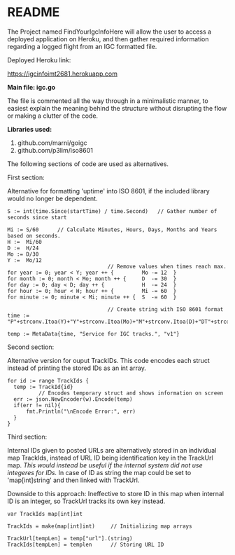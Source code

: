 # README

The Project named FindYourIgcInfoHere will allow the user to access a deployed application on Heroku, 
and then gather required information regarding a logged flight from an IGC formatted file.

Deployed Heroku link:

https://igcinfoimt2681.herokuapp.com


**Main file: igc.go**

The file is commented all the way through in a minimalistic manner, to easiest explain the meaning 
behind the structure without disrupting the flow or making a clutter of the code.


**Libraries used:**

1. github.com/marni/goigc	
2. github.com/p3lim/iso8601	



The following sections of code are used as alternatives.


First section:

Alternative for formatting 'uptime' into ISO 8601,
if the included library would no longer be dependent.


```
S := int(time.Since(startTime) / time.Second)	// Gather number of seconds since start

Mi := S/60		// Calculate Minutes, Hours, Days, Months and Years based on seconds.
H :=  Mi/60
D :=  H/24
Mo := D/30
Y :=  Mo/12
              	                // Remove values when times reach max.			
for year := 0; year < Y; year ++ { 	       Mo -= 12  }
for month := 0; month < Mo; month ++ { 	   D  -= 30  }
for day := 0; day < D; day ++ { 	       H  -= 24  }
for hour := 0; hour < H; hour ++ { 	       Mi -= 60  }
for minute := 0; minute < Mi; minute ++ {  S  -= 60  } 

              	                // Create string with ISO 8601 format
time := "P"+strconv.Itoa(Y)+"Y"+strconv.Itoa(Mo)+"M"+strconv.Itoa(D)+"DT"+strconv.Itoa(H)+"H"+strconv.Itoa(Mi)+"M"+strconv.Itoa(S)+"S"

temp := MetaData{time, "Service for IGC tracks.", "v1"}
```

Second section:

Alternative version for ouput TrackIDs. This code encodes each struct instead
of printing the stored IDs as an int array.


```
for id := range TrackIds {
  temp := TrackId{id}
          // Encodes temporary struct and shows information on screen
  err := json.NewEncoder(w).Encode(temp)
  if(err != nil){
      fmt.Println("\nEncode Error:", err)
  }
}
```


Third section:

Internal IDs given to posted URLs are alternatively stored in an individual map TrackIds, instead of URL ID
being identification key in the TrackUrl map.
*This would instead be useful if the internal system did not use integeres for IDs.*
In case of ID as string the map could be set to 'map[int]string' and then linked with TrackUrl.

Downside to this approach:
Ineffective to store ID in this map when internal ID is an integer, so TrackUrl tracks its own key instead.

```
var TrackIds map[int]int

TrackIds = make(map[int]int)     // Initializing map arrays

TrackUrl[tempLen] = temp["url"].(string)
TrackIds[tempLen] = templen      // Storing URL ID
```
